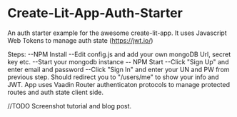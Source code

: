 # Create-Lit-App-Auth-Starter
An auth starter example for the awesome create-lit-app. It uses Javascript Web Tokens to manage auth state (https://jwt.io/)

Steps:
--NPM Install
--Edit config.js and add your own mongoDB Url, secret key etc. 
--Start your mongodb instance
-- NPM Start
--Click "Sign Up" and enter email and password
--Click "Sign In" and enter your UN and PW from previous step. Should redirect you to "/users/me" to show your info and JWT.
App uses Vaadin Router authenticaton protocols to manage protected routes and auth state client side. 

//TODO Screenshot tutorial and blog post.
